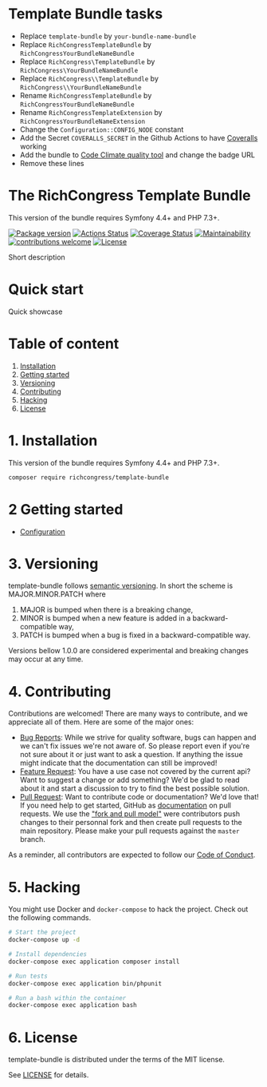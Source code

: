 # Template Bundle tasks

- Replace `template-bundle` by `your-bundle-name-bundle`
- Replace `RichCongressTemplateBundle` by `RichCongressYourBundleNameBundle`
- Replace `RichCongress\TemplateBundle` by `RichCongress\YourBundleNameBundle`
- Replace `RichCongress\\TemplateBundle` by `RichCongress\\YourBundleNameBundle`
- Rename `RichCongressTemplateBundle` by `RichCongressYourBundleNameBundle`
- Rename `RichCongressTemplateExtension` by `RichCongressYourBundleNameExtension`
- Change the `Configuration::CONFIG_NODE` constant
- Add the Secret `COVERALLS_SECRET` in the Github Actions to have [Coveralls](https://coveralls.io/repos/new) working
- Add the bundle to [Code Climate quality tool](https://codeclimate.com/dashboard) and change the badge URL
- Remove these lines


The RichCongress Template Bundle
=======================================

This version of the bundle requires Symfony 4.4+ and PHP 7.3+.

[![Package version](https://img.shields.io/packagist/v/richcongress/template-bundle)](https://packagist.org/packages/richcongress/template-bundle)
[![Actions Status](https://github.com/richcongress/template-bundle/workflows/Tests/badge.svg)](https://github.com/t/richcongress/template-bundle/actions)
[![Coverage Status](https://coveralls.io/repos/github/richcongress/template-bundle/badge.svg?branch=master)](https://coveralls.io/github/richcongress/template-bundle?branch=master)
[![Maintainability](https://api.codeclimate.com/v1/badges/template-bundle/maintainability)](https://codeclimate.com/github/richcongress/template-bundle/maintainability)
[![contributions welcome](https://img.shields.io/badge/contributions-welcome-brightgreen.svg?style=flat)](https://github.com/richcongress/template-bundle/issues)
[![License](https://img.shields.io/badge/license-MIT-blue.svg)](LICENSE.md)

Short description


# Quick start

Quick showcase

# Table of content

1. [Installation](#1-installation)
2. [Getting started](#2-getting-started)
3. [Versioning](#3-versioning)
4. [Contributing](#4-contributing)
5. [Hacking](#5-hacking)
6. [License](#6-license)


# 1. Installation

This version of the bundle requires Symfony 4.4+ and PHP 7.3+.

```bash
composer require richcongress/template-bundle
```

# 2 Getting started

- [Configuration](Docs/Configuration.md)

# 3. Versioning

template-bundle follows [semantic versioning](https://semver.org/). In short the scheme is MAJOR.MINOR.PATCH where
1. MAJOR is bumped when there is a breaking change,
2. MINOR is bumped when a new feature is added in a backward-compatible way,
3. PATCH is bumped when a bug is fixed in a backward-compatible way.

Versions bellow 1.0.0 are considered experimental and breaking changes may occur at any time.


# 4. Contributing

Contributions are welcomed! There are many ways to contribute, and we appreciate all of them. Here are some of the major ones:

* [Bug Reports](https://github.com/richcongress/template-bundle/issues): While we strive for quality software, bugs can happen and we can't fix issues we're not aware of. So please report even if you're not sure about it or just want to ask a question. If anything the issue might indicate that the documentation can still be improved!
* [Feature Request](https://github.com/richcongress/template-bundle/issues): You have a use case not covered by the current api? Want to suggest a change or add something? We'd be glad to read about it and start a discussion to try to find the best possible solution.
* [Pull Request](https://github.com/richcongress/template-bundle/merge_requests): Want to contribute code or documentation? We'd love that! If you need help to get started, GitHub as [documentation](https://help.github.com/articles/about-pull-requests/) on pull requests. We use the ["fork and pull model"](https://help.github.com/articles/about-collaborative-development-models/) were contributors push changes to their personnal fork and then create pull requests to the main repository. Please make your pull requests against the `master` branch.

As a reminder, all contributors are expected to follow our [Code of Conduct](CODE_OF_CONDUCT.md).


# 5. Hacking

You might use Docker and `docker-compose` to hack the project. Check out the following commands.

```bash
# Start the project
docker-compose up -d

# Install dependencies
docker-compose exec application composer install

# Run tests
docker-compose exec application bin/phpunit

# Run a bash within the container
docker-compose exec application bash
```


# 6. License

template-bundle is distributed under the terms of the MIT license.

See [LICENSE](LICENSE.md) for details.
